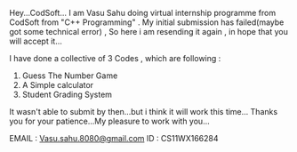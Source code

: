 Hey...CodSoft...
I am Vasu Sahu doing virtual internship programme from CodSoft from "C++ Programming" .
My initial submission has failed(maybe got some technical error) , So here i am resending it again , in hope that you will accept it...

I have done a collective of 3 Codes , which are following :
 1. Guess The Number Game
 2. A Simple calculator
 3. Student Grading System

It wasn't able to submit by then...but i think it will work this time...
Thanks you for your patience...My pleasure to work with you...

EMAIL : Vasu.sahu.8080@gmail.com
ID : CS11WX166284
